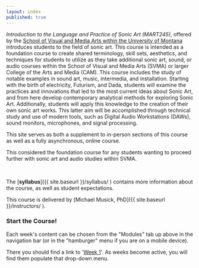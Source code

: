 ```yaml
---
layout: index
published: true
---
```



_Introduction to the Language and Practice of Sonic Art (MART245)_, offered by the [School of Visual and Media Arts within the University of Montana](https://www.umt.edu/svma/) introduces students to the field of sonic art. This course is intended as a foundation course to create shared terminology, skill sets, aesthetics, and techniques for students to utilize as they take additional sonic art, sound, or audio courses within the School of Visual and Media Arts (SVMA) or larger College of the Arts and Media (CAM). This course includes the study of notable examples in sound art, music, intermedia, and installation. Starting with the birth of electricity, Futurism, and Dada, students will examine the practices and innovations that led to the most current ideas about Sonic Art, and from here develop contemporary analytical methods for exploring Sonic Art. Additionally, students will apply this knowledge to the creation of their own sonic art works. This latter aim will be accomplished through technical study and use of modern tools, such as Digital Audio Workstations (DAWs), sound monitors, microphones, and signal processing.

This site serves as both a supplement to in-person sections of this course as well as a fully asynchronous, online course.

This considered the foundation course for any students wanting to proceed further with sonic art and audio studies within SVMA.

<br />


The [**syllabus**]({{ site.baseurl }}/syllabus/ ) contains more information about the course, as well as student expectations.


This course is delivered by [Michael Musick, PhD]({{ site.baseurl }}/instructors/ ).


### Start the Course!

Each week's content can be chosen from the "Modules" tab up above in the navigation bar (or in the "hamburger" menu if you are on a mobile device).

There you should find a link to '[Week 1]({{site.baseurl}}/modules/week-1/welcome/)'. As weeks become active, you will find them populate that drop-down menu.

<!-- <div class="embed-responsive embed-responsive-16by9"><iframe class="embed-responsive-item" src="https://www.youtube.com/embed/xE7-fWrOkaQ" frameborder="0" allowfullscreen></iframe></div> -->

